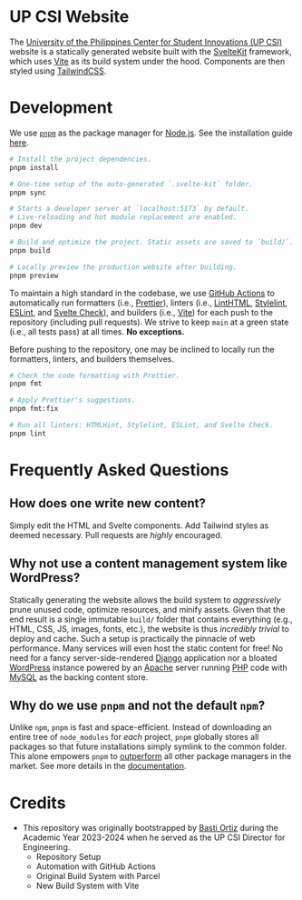 # UP CSI Website

The [University of the Philippines Center for Student Innovations (UP CSI)][CSI] website is a statically generated website built with the [SvelteKit] framework, which uses [Vite] as its build system under the hood. Components are then styled using [TailwindCSS].

[CSI]: https://up-csi.org/
[SvelteKit]: https://kit.svelte.dev/
[Vite]: https://vitejs.dev/
[TailwindCSS]: https://tailwindcss.com/

# Development

We use [`pnpm`] as the package manager for [Node.js]. See the installation guide [here](https://pnpm.io/installation).

[`pnpm`]: https://pnpm.io/
[Node.js]: https://nodejs.org/

```bash
# Install the project dependencies.
pnpm install

# One-time setup of the auto-generated `.svelte-kit` folder.
pnpm sync

# Starts a developer server at `localhost:5173` by default.
# Live-reloading and hot module replacement are enabled.
pnpm dev

# Build and optimize the project. Static assets are saved to `build/`.
pnpm build

# Locally preview the production website after building.
pnpm preview
```

To maintain a high standard in the codebase, we use [GitHub Actions] to automatically run formatters (i.e., [Prettier]), linters (i.e., [LintHTML], [Stylelint], [ESLint], and [Svelte Check]), and builders (i.e., [Vite]) for each push to the repository (including pull requests). We strive to keep `main` at a green state (i.e., all tests pass) at all times. **No exceptions.**

[GitHub Actions]: https://github.com/features/actions
[Prettier]: https://prettier.io/
[LintHTML]: https://linthtml.vercel.app/
[Stylelint]: https://stylelint.io/
[ESLint]: https://eslint.org/
[Svelte Check]: https://www.npmjs.com/package/svelte-check

Before pushing to the repository, one may be inclined to locally run the formatters, linters, and builders themselves.

```bash
# Check the code formatting with Prettier.
pnpm fmt

# Apply Prettier's suggestions.
pnpm fmt:fix

# Run all linters: HTMLHint, Stylelint, ESLint, and Svelte Check.
pnpm lint
```

# Frequently Asked Questions

## How does one write new content?

Simply edit the HTML and Svelte components. Add Tailwind styles as deemed necessary. Pull requests are _highly_ encouraged.

## Why not use a content management system like WordPress?

Statically generating the website allows the build system to _aggressively_ prune unused code, optimize resources, and minify assets. Given that the end result is a single immutable `build/` folder that contains everything (e.g., HTML, CSS, JS, images, fonts, etc.), the website is thus _incredibly trivial_ to deploy and cache. Such a setup is practically the pinnacle of web performance. Many services will even host the static content for free! No need for a fancy server-side-rendered [Django] application nor a bloated [WordPress] instance powered by an [Apache] server running [PHP] code with [MySQL] as the backing content store.

[Django]: https://www.djangoproject.com/
[Wordpress]: https://wordpress.org/
[Apache]: https://apache.org/
[PHP]: https://www.php.net/
[MySQL]: https://www.mysql.com/

## Why do we use `pnpm` and not the default `npm`?

Unlike `npm`, `pnpm` is fast and space-efficient. Instead of downloading an entire tree of `node_modules` for _each_ project, `pnpm` globally stores all packages so that future installations simply symlink to the common folder. This alone empowers `pnpm` to [outperform](https://pnpm.io/benchmarks) all other package managers in the market. See more details in the [documentation](https://pnpm.io/motivation).

# Credits

-   This repository was originally bootstrapped by [Basti Ortiz](https://bastidood.github.io/) during the Academic Year 2023-2024 when he served as the UP CSI Director for Engineering.
    -   Repository Setup
    -   Automation with GitHub Actions
    -   Original Build System with Parcel
    -   New Build System with Vite
